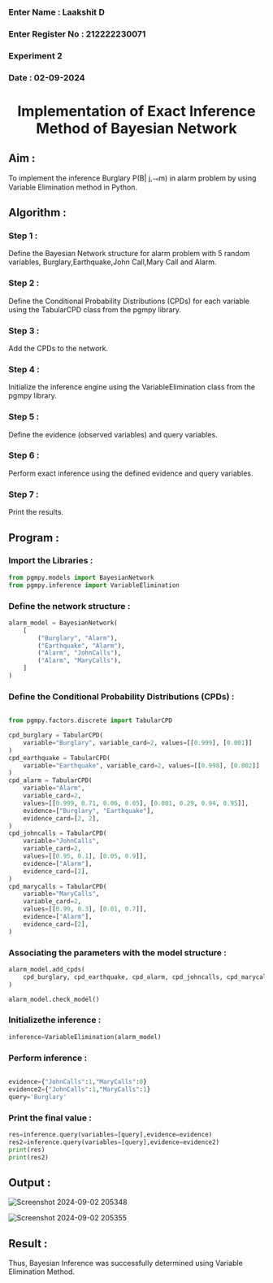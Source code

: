 <H3>Enter Name : Laakshit D</H3>
<H3>Enter Register No : 212222230071</H3>
<H3>Experiment 2</H3>
<H3>Date : 02-09-2024</H3>
<h1 align =center>Implementation of Exact Inference Method of Bayesian Network</h1>

## Aim :
To implement the inference Burglary P(B| j,⥗m) in alarm problem by using Variable Elimination method in Python.

## Algorithm :

### Step 1 :

Define the Bayesian Network structure for alarm problem with 5 random variables, Burglary,Earthquake,John Call,Mary Call and Alarm.<br>

 ### Step 2 :
 
Define the Conditional Probability Distributions (CPDs) for each variable using the TabularCPD class from the pgmpy library.<br>
 
### Step 3 :

Add the CPDs to the network.<br>

### Step 4 :

Initialize the inference engine using the VariableElimination class from the pgmpy library.<br>

### Step 5 :

Define the evidence (observed variables) and query variables.<br>

### Step 6 :

Perform exact inference using the defined evidence and query variables.<br>

### Step 7 :

Print the results.<br>

## Program :

### Import the Libraries :
```python
from pgmpy.models import BayesianNetwork
from pgmpy.inference import VariableElimination
```


### Define the network structure :
```python
alarm_model = BayesianNetwork(
    [
        ("Burglary", "Alarm"),
        ("Earthquake", "Alarm"),
        ("Alarm", "JohnCalls"),
        ("Alarm", "MaryCalls"),
    ]
)
```

### Define the Conditional Probability Distributions (CPDs) :
```python

from pgmpy.factors.discrete import TabularCPD

cpd_burglary = TabularCPD(
    variable="Burglary", variable_card=2, values=[[0.999], [0.001]]
)
cpd_earthquake = TabularCPD(
    variable="Earthquake", variable_card=2, values=[[0.998], [0.002]]
)
cpd_alarm = TabularCPD(
    variable="Alarm",
    variable_card=2,
    values=[[0.999, 0.71, 0.06, 0.05], [0.001, 0.29, 0.94, 0.95]],
    evidence=["Burglary", "Earthquake"],
    evidence_card=[2, 2],
)
cpd_johncalls = TabularCPD(
    variable="JohnCalls",
    variable_card=2,
    values=[[0.95, 0.1], [0.05, 0.9]],
    evidence=["Alarm"],
    evidence_card=[2],
)
cpd_marycalls = TabularCPD(
    variable="MaryCalls",
    variable_card=2,
    values=[[0.99, 0.3], [0.01, 0.7]],
    evidence=["Alarm"],
    evidence_card=[2],
)
```
###  Associating the parameters with the model structure :
```python
alarm_model.add_cpds(
    cpd_burglary, cpd_earthquake, cpd_alarm, cpd_johncalls, cpd_marycalls
)
```

```python
alarm_model.check_model()
```

### Initializethe inference :
```python
inference=VariableElimination(alarm_model)
```


### Perform inference :
```python

evidence={"JohnCalls":1,"MaryCalls":0}
evidence2={"JohnCalls":1,"MaryCalls":1}
query='Burglary'
```

### Print the final value :

```python
res=inference.query(variables=[query],evidence=evidence)
res2=inference.query(variables=[query],evidence=evidence2)
print(res)
print(res2)
```

## Output :

![Screenshot 2024-09-02 205348](https://github.com/user-attachments/assets/6b0ba5f9-7d75-4b86-817f-5898a36b404f)

![Screenshot 2024-09-02 205355](https://github.com/user-attachments/assets/0a2a712d-19a8-46d8-be59-6ee5aa7b212b)

## Result :

Thus, Bayesian Inference was successfully determined using Variable Elimination Method.

